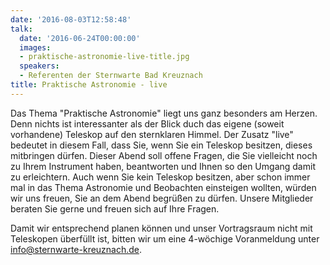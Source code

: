 ```yaml
---
date: '2016-08-03T12:58:48'
talk:
  date: '2016-06-24T00:00:00'
  images:
  - praktische-astronomie-live-title.jpg
  speakers:
  - Referenten der Sternwarte Bad Kreuznach
title: Praktische Astronomie - live
---
```

Das Thema "Praktische Astronomie" liegt uns ganz besonders am Herzen. Denn nichts ist interessanter als der Blick duch das eigene (soweit vorhandene) Teleskop auf den sternklaren Himmel. Der Zusatz "live" bedeutet in diesem Fall, dass Sie, wenn Sie ein Teleskop besitzen, dieses mitbringen dürfen. Dieser Abend soll offene Fragen, die Sie vielleicht noch zu Ihrem Instrument haben, beantworten und Ihnen so den Umgang damit zu erleichtern. Auch wenn Sie kein Teleskop besitzen, aber schon immer mal in das Thema Astronomie und Beobachten einsteigen wollten, würden wir uns freuen, Sie an dem Abend begrüßen zu dürfen. Unsere Mitglieder beraten Sie gerne und freuen sich auf Ihre Fragen.

Damit wir entsprechend planen können und unser Vortragsraum nicht mit Teleskopen überfüllt ist, bitten wir um eine 4-wöchige Voranmeldung unter [info@sternwarte-kreuznach.de](mailto:info@sternwarte-kreuznach.de "info@sternwarte-kreuznach.de").

